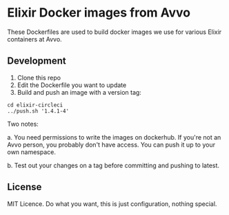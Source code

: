 # Elixir Docker images from Avvo

These Dockerfiles are used to build docker images we use for various Elixir
containers at Avvo.

## Development

1. Clone this repo
2. Edit the Dockerfile you want to update
4. Build and push an image with a version tag:
```
cd elixir-circleci
../push.sh '1.4.1-4'
```

Two notes:

a. You need permissions to write the images on dockerhub. If you're not an 
Avvo person, you probably don't have access. You can push it up to your own 
namespace.

b. Test out your changes on a tag before committing and pushing to latest.

## License

MIT Licence. Do what you want, this is just configuration, nothing special.
